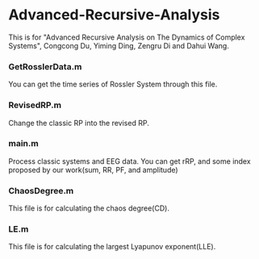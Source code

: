 # Advanced-Recursive-Analysis
This is for "Advanced Recursive Analysis on The Dynamics of Complex Systems", Congcong Du, Yiming Ding, Zengru Di and Dahui Wang.

### GetRosslerData.m
You can get the time series of Rossler System through this file.

### RevisedRP.m
Change the classic RP into the revised RP.

### main.m
Process classic systems and EEG data. You can get rRP, and some index proposed by our work(sum, RR, PF, and amplitude)

### ChaosDegree.m
This file is for calculating the chaos degree(CD).

### LE.m
This file is for calculating the largest Lyapunov exponent(LLE).
